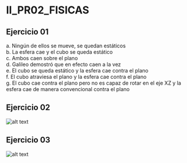 # II_PR02_FISICAS
## Ejercicio 01

a. Ningún de ellos se mueve, se quedan estáticos  
b. La esfera cae y el cubo se queda estático  
c. Ambos caen sobre el plano  
d. Galileo demostró que en efecto caen a la vez  
e. El cubo se queda estático y la esfera cae contra el plano  
f. El cubo atraviesa el plano y la esfera cae contra el plano  
g. El cubo cae contra el plano pero no es capaz de rotar en el eje XZ y la esfera cae de manera convencional contra el plano  

## Ejercicio 02

![alt text](gif.gif)

## Ejercicio 03

![alt text](II_pr02_ejer3.gif)
